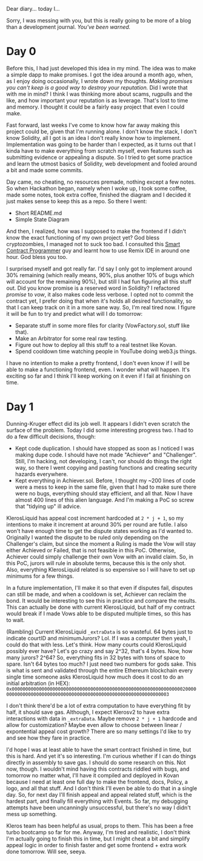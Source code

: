 Dear diary... today I...

Sorry, I was messing with you, but this is really going to be more of a blog than a development journal. *You've been warned.*

# Day 0

Before this, I had just developed this idea in my mind. The idea was to make a simple dapp to make promises. I got the idea around a month ago, when, as I enjoy doing occasionally, I wrote down my thoughts. *Making promises you can't keep is a good way to destroy your reputation.* Did I wrote that with me in mind? I think I was thinking more about scams, rugpulls and the like, and how important your reputation is as leverage. That's lost to time and memory. I thought it could be a fairly easy project that even I could make.

Fast forward, last weeks I've come to know how far away making this project could be, given that I'm running alone. I don't know the stack, I don't know Solidity, all I got is an idea I don't really know how to implement. Implementation was going to be harder than I expected, as it turns out that I kinda have to make everything from scratch myself, even features such as submitting evidence or appealing a dispute. So I tried to get some practice and learn the utmost basics of Solidity, web development and fooled around a bit and made some commits.

Day came, no cheating, no resources premade, nothing except a few notes. So when Hackathon began, namely when I woke up, I took some coffee, made some notes, took extra coffee, finished the diagram and I decided it just makes sense to keep this as a repo. So there I went:

- Short README.md
- Simple State Diagram

And then, I realized, how was I supposed to make the frontend if I didn't know the exact functioning of my own project yet? God bless cryptozombies, I managed not to suck too bad. I consulted this [Smart Contract Programmer](https://www.youtube.com/watch?v=4Mm3BCyHtDY) guy and learnt how to use Remix IDE in around one hour. God bless you too. 

I surprised myself and got really far. I'd say I only got to implement around 30% remaining (which really means, 90%, plus another 10% of bugs which will account for the remaining 90%), but still I had fun figuring all this stuff out. Did you know promise is a reserved word in Solidity? I refactored *promise* to *vow*, it also makes code less verbose. I opted not to commit the contract yet, I prefer doing that when it's holds all desired functionality, so that I can keep track on it in a more sane way. So, I'm real tired now. I figure it will be fun to try and predict what will I do tomorrow:

- Separate stuff in some more files for clarity (VowFactory.sol, stuff like that).
- Make an Arbitrator for some real raw testing.
- Figure out how to deploy all this stuff to a real testnet like Kovan.
- Spend cooldown time watching people in YouTube doing web3.js things.

I have no intention to make a pretty frontend, I don't even know if I will be able to make a functioning frontend, even. I wonder what will happen. It's exciting so far and I think I'll keep working on it even if I fail at finishing on time.

# Day 1

Dunning-Kruger effect did its job well. It appears I didn't even scratch the surface of the problem. Today I did some interesting progress two. I had to do a few difficult decisions, though:

- Kept code duplication. I should have stopped as soon as I noticed I was making dupe code. I should have not made "Achiever" and "Challenger". Still, I'm hacking, not developing, I can't, nor should do things the right way, so there I went copying and pasting functions and creating security hazards everywhere.
- Kept everything in Achiever.sol. Before, I thought my ~200 lines of code were a mess to keep in the same file, given that I had to make sure there were no bugs, everything should stay efficient, and all that. Now I have almost 400 lines of this alien language. And I'm making a PoC so screw that "tidying up" ill advice.

KlerosLiquid has appeal cost increment hardcoded at `2 * j + 1`, so my intentions to make it increment at around 30% per round are futile. I also won't have enough time to get the dispute states working as I'd wanted to. Originally I wanted the dispute to be ruled only depending on the Challenger's claim, but since the moment a Ruling is made the Vow will stay either Achieved or Failed, that is not feasible in this PoC. Otherwise, Achiever could simply challenge their own Vow with an invalid claim. So, in this PoC, jurors will rule in absolute terms, because this is the only shot. Also, everything KlerosLiquid related is so expensive so I will have to set up minimums for a few things.

In a future implementation, I'll make it so that even if disputes fail, disputes can still be made, and when a cooldown is set, Achiever can reclaim the bond. It would be interesting to see this in practice and compare the results. This can actually be done with current KlerosLiquid, but half of my contract would break if I made Vows able to be disputed multiple times, so this has to wait.

(Rambling) Current KlerosLiquid `_extraData` is so wasteful. 64 bytes just to indicate courtID and minimumJurors? Lol. If I was a computer then yeah, I could do that with less. Let's think. How many courts could KlerosLiquid possibly ever have? Let's go crazy and say 2^32, that's 4 bytes. Now, how many jurors? 2^64? So, everything fits in 32 bytes with tons of space to spare. Isn't 64 bytes too much? I just need two numbers for gods sake. This is what is sent and validated through the entire Ethereum blockchain every single time someone asks KlerosLiquid how much does it cost to do an initial arbitration (in HEX): `0x00000000000000000000000000000000000000000000000000000000000000020000000000000000000000000000000000000000000000000000000000000003`

I don't think there'd be a lot of extra computation to have everything fit by half, it should save gas. Although, I expect Klerosv2 to have extra interactions with data in `_extraData`. Maybe remove `2 * j + 1` hardcode and allow for customization? Maybe even allow to choose between linear / expontential appeal cost growth? There are so many settings I'd like to try and see how they fare in practice.

I'd hope I was at least able to have the smart contract finished in time, but this is hard. And yet it's so interesting. I'm curious whether if I can do things directly in assembly to save gas. I should do some research on this. Not now, though. I wouldn't mind having this contracts riddled with bugs, and tomorrow no matter what, I'll have it compiled and deployed in Kovan because I need at least one full day to make the frontend, docs, Policy, a logo, and all that stuff. And I don't think I'll even be able to do that in a single day. So, for next day I'll finish appeal and appeal related stuff, which is the hardest part, and finally fill everything with Events. So far, my debugging attempts have been uncanningly unsuccessful, but there's no way I didn't mess up something.

Kleros team has been helpful as usual, props to them. This has been a free turbo bootcamp so far for me. Anyway, I'm tired and realistic, I don't think I'm actually going to finish this in time, but I might cheat a bit and simplify appeal logic in order to finish faster and get some frontend + extra work done tomorrow. Will see, seeya.
